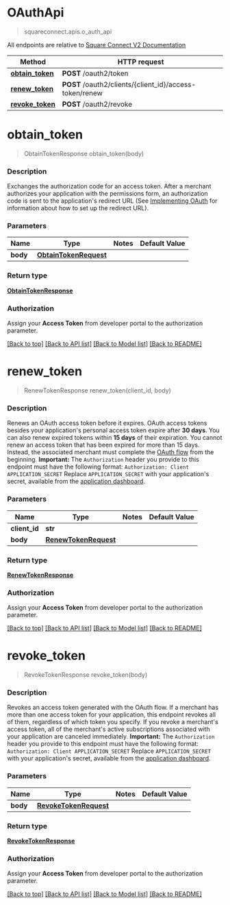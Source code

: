 # OAuthApi
> squareconnect.apis.o_auth_api

All endpoints are relative to [Square Connect V2 Documentation](https://docs.connect.squareup.com/api/connect/v2/#navsection-endpoints)


Method | HTTP request 
------------- | -------------
[**obtain_token**](OAuthApi.md#obtain_token) | **POST** /oauth2/token
[**renew_token**](OAuthApi.md#renew_token) | **POST** /oauth2/clients/{client_id}/access-token/renew
[**revoke_token**](OAuthApi.md#revoke_token) | **POST** /oauth2/revoke


# **obtain_token**
> ObtainTokenResponse obtain_token(body)

### Description

Exchanges the authorization code for an access token.  After a merchant authorizes your application with the permissions form, an authorization code is sent to the application's redirect URL (See [Implementing OAuth](https://docs.connect.squareup.com/api/oauth#implementingoauth) for information about how to set up the redirect URL).

### Parameters

Name | Type | Notes | Default Value
------------- | ------------- | ------------- | -------------
 **body** | [**ObtainTokenRequest**](ObtainTokenRequest.md)| 

### Return type

[**ObtainTokenResponse**](ObtainTokenResponse.md)

### Authorization

Assign your **Access Token** from developer portal to the authorization parameter.

[[Back to top]](#) [[Back to API list]](../README.md#documentation-for-api-endpoints) [[Back to Model list]](../README.md#documentation-for-models) [[Back to README]](../README.md)

# **renew_token**
> RenewTokenResponse renew_token(client_id, body)

### Description

Renews an OAuth access token before it expires.  OAuth access tokens besides your application's personal access token expire after __30 days__. You can also renew expired tokens within __15 days__ of their expiration. You cannot renew an access token that has been expired for more than 15 days. Instead, the associated merchant must complete the [OAuth flow](https://docs.connect.squareup.com/api/oauth#implementingoauth) from the beginning.  __Important:__ The `Authorization` header you provide to this endpoint must have the following format:  ``` Authorization: Client APPLICATION_SECRET ```  Replace `APPLICATION_SECRET` with your application's secret, available from the [application dashboard](https://connect.squareup.com/apps).

### Parameters

Name | Type | Notes | Default Value
------------- | ------------- | ------------- | -------------
 **client_id** | **str**| 
 **body** | [**RenewTokenRequest**](RenewTokenRequest.md)| 

### Return type

[**RenewTokenResponse**](RenewTokenResponse.md)

### Authorization

Assign your **Access Token** from developer portal to the authorization parameter.

[[Back to top]](#) [[Back to API list]](../README.md#documentation-for-api-endpoints) [[Back to Model list]](../README.md#documentation-for-models) [[Back to README]](../README.md)

# **revoke_token**
> RevokeTokenResponse revoke_token(body)

### Description

Revokes an access token generated with the OAuth flow.  If a merchant has more than one access token for your application, this endpoint revokes all of them, regardless of which token you specify. If you revoke a merchant's access token, all of the merchant's active subscriptions associated with your application are canceled immediately.  __Important:__ The `Authorization` header you provide to this endpoint must have the following format:  ``` Authorization: Client APPLICATION_SECRET ```  Replace `APPLICATION_SECRET` with your application's secret, available from the [application dashboard](https://connect.squareup.com/apps).

### Parameters

Name | Type | Notes | Default Value
------------- | ------------- | ------------- | -------------
 **body** | [**RevokeTokenRequest**](RevokeTokenRequest.md)| 

### Return type

[**RevokeTokenResponse**](RevokeTokenResponse.md)

### Authorization

Assign your **Access Token** from developer portal to the authorization parameter.

[[Back to top]](#) [[Back to API list]](../README.md#documentation-for-api-endpoints) [[Back to Model list]](../README.md#documentation-for-models) [[Back to README]](../README.md)

